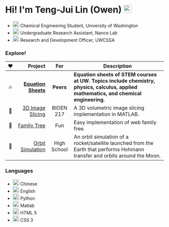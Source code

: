 # Hi! I'm Teng-Jui Lin (Owen) <a href="https://www.linkedin.com/in/tengjuilin/"><img src="https://upload.wikimedia.org/wikipedia/commons/thumb/c/ca/LinkedIn_logo_initials.png/600px-LinkedIn_logo_initials.png" width=25 alt="logo"></a>
- <img src="https://s3-us-west-2.amazonaws.com/uw-s3-cdn/wp-content/uploads/sites/98/2014/09/07214451/W-Logo_Purple_Hex-300x202.png" width=20 alt="logo"> Chemical Engineering Student, University of Washington
- <img src="https://static.wixstatic.com/media/41844b_870e907a7fd34009ae36b3a1a3f8d6a4~mv2_d_4778_3828_s_4_2.png/v1/fill/w_466,h_429,al_c,q_85,usm_0.66_1.00_0.01/41844b_870e907a7fd34009ae36b3a1a3f8d6a4~mv2_d_4778_3828_s_4_2.webp" width=20 alt="logo"> Undergraduate Research Assistant, Nance Lab
- <img src="https://www.cssauw.org/favicon.ico" width=20 alt="logo"> Research and Development Officer, UWCSSA

### Explore!
|:heart:|Project|For|Description|
|:-:|---:|:---:|-|
|:fire:|[**Equation Sheets**](https://github.com/tengjuilin/equation-sheets)|**Peers**|**Equation sheets of STEM courses at UW. Topics include chemistry, physics, calculus, applied mathematics, and chemical engineering.**|
|:microscope:|[3D Image Slicing](https://github.com/tengjuilin/3d-image-slicing)|BIOEN 217|A 3D volumetric image slicing implementation in MATLAB.|
|:deciduous_tree:|[Family Tree](https://github.com/tengjuilin/family-tree)|Fun|Easy implementation of web family free.|
|:rocket:|[Orbit Simulation](https://github.com/tengjuilin/orbit-simulation)|High School|An orbit simulation of a rocket/satellite launched from the Earth that performs Hohmann transfer and orbits around the Moon. |

### Languages
- <img src="https://upload.wikimedia.org/wikipedia/commons/thumb/f/fa/Flag_of_the_People%27s_Republic_of_China.svg/1280px-Flag_of_the_People%27s_Republic_of_China.svg.png" width=20 alt="logo"> Chinese
- <img src="https://upload.wikimedia.org/wikipedia/en/thumb/a/ae/Flag_of_the_United_Kingdom.svg/1920px-Flag_of_the_United_Kingdom.svg.png" width=20 alt="logo"> English
- <img src="https://upload.wikimedia.org/wikipedia/commons/c/c3/Python-logo-notext.svg" width=20 alt="logo"> Python
- <img src="https://upload.wikimedia.org/wikipedia/commons/2/21/Matlab_Logo.png" width=20 alt="logo"> Matlab
- <img src="https://upload.wikimedia.org/wikipedia/commons/thumb/6/61/HTML5_logo_and_wordmark.svg/1024px-HTML5_logo_and_wordmark.svg.png" width=20 alt="logo"> HTML 5
- <img src="https://upload.wikimedia.org/wikipedia/commons/thumb/d/d5/CSS3_logo_and_wordmark.svg/726px-CSS3_logo_and_wordmark.svg.png" width=20 alt="logo"> CSS 3
